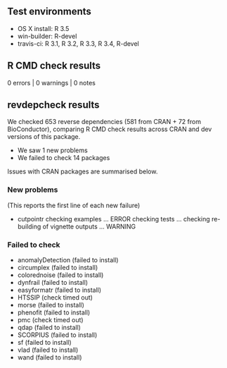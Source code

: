 ## Test environments

* OS X install: R 3.5
* win-builder: R-devel
* travis-ci: R 3.1, R 3.2, R 3.3, R 3.4, R-devel

## R CMD check results

0 errors | 0 warnings | 0 notes

## revdepcheck results

We checked 653 reverse dependencies (581 from CRAN + 72 from BioConductor), comparing R CMD check results across CRAN and dev versions of this package.

 * We saw 1 new problems
 * We failed to check 14 packages

Issues with CRAN packages are summarised below.

### New problems
(This reports the first line of each new failure)

* cutpointr
  checking examples ... ERROR
  checking tests ...
  checking re-building of vignette outputs ... WARNING

### Failed to check

* anomalyDetection (failed to install)
* circumplex       (failed to install)
* colorednoise     (failed to install)
* dynfrail         (failed to install)
* easyformatr      (failed to install)
* HTSSIP           (check timed out)
* morse            (failed to install)
* phenofit         (failed to install)
* pmc              (check timed out)
* qdap             (failed to install)
* SCORPIUS         (failed to install)
* sf               (failed to install)
* vlad             (failed to install)
* wand             (failed to install)

